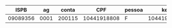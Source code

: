 | ISPB     | ag   | conta  | CPF         | pessoa | key         |
| -------- | ---- | ------ | ----------- | ------ | ----------- |
| 09089356 | 0001 | 200115 | 10441918808 | F      | 10441918808 |
